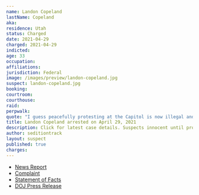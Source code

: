 ```yaml
---
name: Landon Copeland
lastName: Copeland
aka:
residence: Utah
status: Charged
date: 2021-04-29
charged: 2021-04-29
indicted:
age: 33
occupation:
affiliations:
jurisdiction: Federal
image: /images/preview/landon-copeland.jpg
suspect: landon-copeland.jpg
booking:
courtroom:
courthouse:
raid:
perpwalk:
quote: "I guess peacefully protesting at the Capitol is now illegal and they are trying to hunt us all down to try and teach us a lesson."
title: Landon Copeland arrested on April 29, 2021
description: Click for latest case details. Suspects innocent until proven guilty.
author: seditiontrack
layout: suspect
published: true
charges:
---
```

- [News Report](https://www.ksl.com/article/50156952/southern-utah-man-charged-with-attacking-officers-during-us-capitol-riot)
- [Complaint](https://www.justice.gov/usao-dc/case-multi-defendant/file/1390646/download)
- [Statement of Facts](https://www.justice.gov/usao-dc/case-multi-defendant/file/1390651/download)
- [DOJ Press Release](https://www.justice.gov/usao-dc/pr/utah-man-arrested-assaulting-law-enforcement-during-jan-6-capitol-breach)